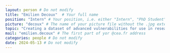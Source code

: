 ```yaml
---
layout: person # Do not modify
title: "Emilien Decoux"  # Your full name
position: "Intern" # Your position, i.e. either "Intern", "PhD Student", "Postdoc" or "Tenured Researcher"
picture: "decoux" # The name of your picture file without the .jpg extension
topic: "Creating a dataset of advanced vulnerabilities for use in research" # For interns, PhD students and postdocs, briefly describe your research topic (tenured researchers should remove this line)
mail: "emilien.decoux" # The first part of yor @cea.fr address
categories: people # Do not modify
date: 2024-05-13 # Do not modify
---
```

